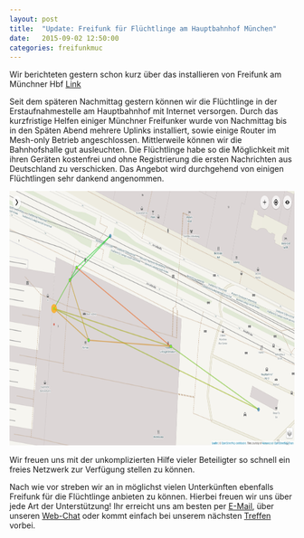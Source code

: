 ```yaml
---
layout: post
title:  "Update: Freifunk für Flüchtlinge am Hauptbahnhof München"
date:   2015-09-02 12:50:00
categories: freifunkmuc
---
```


Wir berichteten gestern schon kurz über das installieren von Freifunk am Münchner Hbf [Link](https://ffmuc.net/freifunkmuc/2015/09/01/freifunk-am-hbf-muenchen/)

Seit dem späteren Nachmittag gestern können wir die Flüchtlinge in der Erstaufnahmestelle am Hauptbahnhof mit Internet versorgen. Durch das kurzfristige Helfen einiger Münchner Freifunker wurde von Nachmittag bis in den Späten Abend mehrere Uplinks installiert, sowie einige Router im Mesh-only Betrieb angeschlossen. 
Mittlerweile können wir die Bahnhofshalle gut ausleuchten. Die Flüchtlinge habe so die Möglichkeit mit ihren Geräten kostenfrei und ohne Registrierung die ersten Nachrichten aus Deutschland zu verschicken. Das Angebot wird durchgehend von einigen Flüchtlingen sehr dankend angenommen.

<img width=800px height=450px src="/assets/ffmuc-setup-hbf-02.png">


Wir freuen uns mit der unkomplizierten Hilfe vieler Beteiligter so schnell ein freies Netzwerk zur Verfügung stellen zu können.

Nach wie vor streben wir an in möglichst vielen Unterkünften ebenfalls Freifunk für die Flüchtlinge anbieten zu können. Hierbei freuen wir uns über jede Art der Unterstützung!
Ihr erreicht uns am besten per [E-Mail][email], über unseren [Web-Chat][irc] oder kommt einfach bei unserem nächsten [Treffen][treffen] vorbei.



[irc]: https://webirc.darkfasel.net/#freifunk
[email]: mailto:muenchen@freifunk.net
[treffen]: http://freifunkmuc.github.io/mitmachen/

